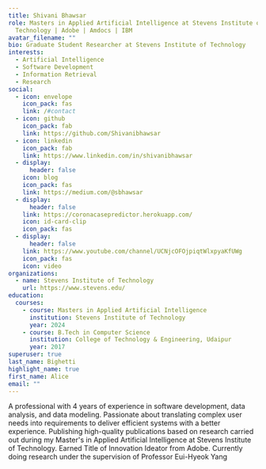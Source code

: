 ```yaml
---
title: Shivani Bhawsar
role: Masters in Applied Artificial Intelligence at Stevens Institute of
  Technology | Adobe | Amdocs | IBM
avatar_filename: ""
bio: Graduate Student Researcher at Stevens Institute of Technology
interests:
  - Artificial Intelligence
  - Software Development
  - Information Retrieval
  - Research
social:
  - icon: envelope
    icon_pack: fas
    link: /#contact
  - icon: github
    icon_pack: fab
    link: https://github.com/Shivanibhawsar
  - icon: linkedin
    icon_pack: fab
    link: https://www.linkedin.com/in/shivanibhawsar
  - display:
      header: false
    icon: blog
    icon_pack: fas
    link: https://medium.com/@sbhawsar
  - display:
      header: false
    link: https://coronacasepredictor.herokuapp.com/
    icon: id-card-clip
    icon_pack: fas
  - display:
      header: false
    link: https://www.youtube.com/channel/UCNjcOFOjpiqtWlxpyaKfUWg
    icon_pack: fas
    icon: video
organizations:
  - name: Stevens Institute of Technology
    url: https://www.stevens.edu/
education:
  courses:
    - course: Masters in Applied Artificial Intelligence
      institution: Stevens Institute of Technology
      year: 2024
    - course: B.Tech in Computer Science
      institution: College of Technology & Engineering, Udaipur
      year: 2017
superuser: true
last_name: Bighetti
highlight_name: true
first_name: Alice
email: ""
---
```

<!--StartFragment-->

A professional with 4 years of experience in software development, data analysis, and data modeling. Passionate about translating complex user needs into requirements to deliver efficient systems with a better experience. Publishing high-quality publications based on research carried out during my Master's in Applied Artificial Intelligence at Stevens Institute of Technology. Earned Title of Innovation Ideator from Adobe. Currently doing research under the supervision of Professor Eui-Hyeok Yang

<!--EndFragment-->